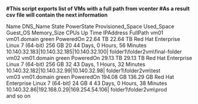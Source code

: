 **#This script exports list of VMs with a full path from vcenter
#As a result csv file will contain the next information**

Name	DNS_Name	State	PowerState	Provisioned_Space Used_Space   Guest_OS	                            Memory_Size	CPUs	Up Time	                        IPAddress                                   FullPath
vm01	vm01.domain	green	PoweredOn	22.64 TB	      22.64 TB	   Red Hat Enterprise Linux 7 (64-bit)	256 GB	    20	    44 Days, 0 Hours, 56 Minutes	10.140.32.183|10.140.32.185|10.140.32.100|	folder1\folder2vm\final-folder\
vm02	vm01.domain	green	PoweredOn	29.13 TB	      29.13 TB	   Red Hat Enterprise Linux 7 (64-bit)	256 GB	    32	    43 Days, 1 Hours, 32 Minutes	10.140.32.182|10.140.32.99|10.140.32.98|	folder1\folder2vm\test\
vm03	vm01.domain	green	PoweredOn	194.08 GB	      136.29 GB	   Red Hat Enterprise Linux 7 (64-bit)	24 GB	    4	    43 Days, 0 Hours, 38 Minutes	10.140.32.86|192.168.0.29|169.254.54.106|	folder1\folder2vm\prod\
and so on

